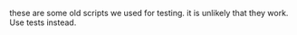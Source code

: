 these are some old scripts we used for testing.  it is unlikely that they work.  Use tests instead.
